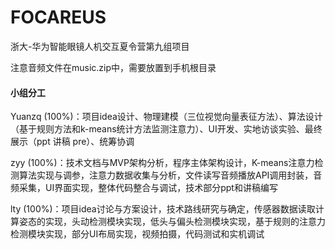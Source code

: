 # FOCAREUS

浙大-华为智能眼镜人机交互夏令营第九组项目



注意音频文件在music.zip中，需要放置到手机根目录

#### 小组分工

Yuanzq (100%)：项目idea设计、物理建模（三位视觉向量表征方法）、算法设计（基于规则方法和k-means统计方法监测注意力）、UI开发、实地访谈实验、最终展示（ppt 讲稿 pre）、统筹协调

zyy (100%)：技术文档与MVP架构分析，程序主体架构设计，K-means注意力检测算法实现与调参，注意力数据收集与分析，文件读写音频播放API调用封装，音频采集，UI界面实现，整体代码整合与调试，技术部分ppt和讲稿编写

lty (100%)：项目idea讨论与方案设计，技术路线研究与确定，传感器数据读取计算姿态的实现，头动检测模块实现，低头与偏头检测模块实现，基于规则的注意力检测模块实现，部分UI布局实现，视频拍摄，代码测试和实机调试

